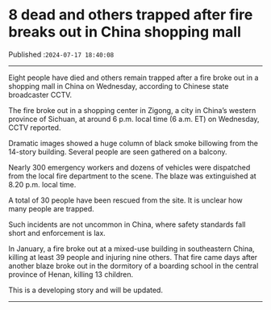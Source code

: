 # 8 dead and others trapped after fire breaks out in China shopping mall

Published :`2024-07-17 18:40:08`

---

Eight people have died and others remain trapped after a fire broke out in a shopping mall in China on Wednesday, according to Chinese state broadcaster CCTV.

The fire broke out in a shopping center in Zigong, a city in China’s western province of Sichuan, at around 6 p.m. local time (6 a.m. ET) on Wednesday, CCTV reported.

Dramatic images showed a huge column of black smoke billowing from the 14-story building. Several people are seen gathered on a balcony.

Nearly 300 emergency workers and dozens of vehicles were dispatched from the local fire department to the scene. The blaze was extinguished at 8.20 p.m. local time.

A total of 30 people have been rescued from the site. It is unclear how many people are trapped.

Such incidents are not uncommon in China, where safety standards fall short and enforcement is lax.

In January, a fire broke out at a mixed-use building in southeastern China, killing at least 39 people and injuring nine others. That fire came days after another blaze broke out in the dormitory of a boarding school in the central province of Henan, killing 13 children.

This is a developing story and will be updated.

---

